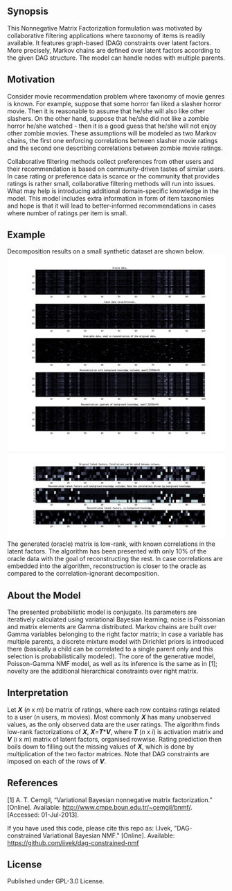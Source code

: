 ## Synopsis

This Nonnegative Matrix Factorization formulation was motivated by collaborative filtering applications where taxonomy of items is readily available.
It features graph-based (DAG) constraints over latent factors. More precisely, Markov chains are defined over latent factors according to the given DAG structure. The model can handle nodes with multiple parents.

## Motivation

Consider movie recommendation problem where taxonomy of movie genres is known. For example, suppose that some horror fan liked a slasher horror movie. Then it is reasonable to assume that he/she will also like other slashers. On the other hand, suppose that he/she did not like a zombie horror he/she watched - then it is a good guess that he/she will not enjoy other zombie movies.
These assumptions will be modeled as two Markov chains, the first one enforcing correlations between slasher movie ratings and the second one describing correlations between zombie movie ratings.

Collaborative filtering methods collect preferences from other users and their recommendation is based on community-driven tastes of similar users. In case rating or preference data is scarce or the community that provides ratings is rather small, collaborative filtering methods will run into issues. What may help is introducing additional domain-specific knowledge in the model.
This model includes extra information in form of item taxonomies and hope is that it will lead to better-informed recommendations in cases where number of ratings per item is small.

## Example

Decomposition results on a small synthetic dataset are shown below.
![Reconstruction](/examples/example-reconstruction.png)
![Latent factors](/examples/example-factors.png)
The generated (oracle) matrix is low-rank, with known correlations in the latent factors. The algorithm has been presented with only 10% of the oracle data with the goal of reconstructing the rest. In case correlations are embedded into the algorithm, reconstruction is closer to the oracle as compared to the correlation-ignorant decomposition.

## About the Model

The presented probabilistic model is conjugate. Its parameters are iteratively calculated using variational Bayesian learning; noise is Poissonian and matrix elements are Gamma distributed. Markov chains are built over Gamma variables belonging to the right factor matrix; in case a variable has multiple parents, a discrete mixture model with Dirichlet priors is introduced there (basically a child can be correlated to a single parent only and this selection is probabilistically modeled).
The core of the generative model, Poisson-Gamma NMF model, as well as its inference is the same as in [1]; novelty are the additional hierarchical constraints over right matrix.

## Interpretation

Let ***X*** (*n* x *m*) be matrix of ratings, where each row contains ratings related to a user (n users, m movies). Most commonly ***X*** has many unobserved values, as the only observed data are the user ratings. The algorithm finds low-rank factorizations of ***X***, ***X***=***T***&ast;***V***, where ***T*** (*n* x *i*) is activation matrix and ***V*** (*i* x *m*) matrix of latent factors, organised rowwise. Rating prediction then boils down to filling out the missing values of ***X***, which is done by multiplication of the two factor matrices.
Note that DAG constraints are imposed on each of the rows of ***V***.

## References

[1] A. T. Cemgil, “Variational Bayesian nonnegative matrix factorization.” [Online]. Available: http://www.cmpe.boun.edu.tr/~cemgil/bnmf/. [Accessed: 01-Jul-2013].

If you have used this code, please cite this repo as:
I.Ivek, "DAG-constrained Variational Bayesian NMF." [Online]. Available: https://github.com/iivek/dag-constrained-nmf

## License

Published under GPL-3.0 License.
